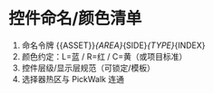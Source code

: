 # 控件命名/颜色清单

1. 命名令牌 {{ASSET}}_{AREA}_{SIDE}_{TYPE}_{INDEX}
2. 颜色约定：L=蓝 / R=红 / C=黄（或项目标准）
3. 控件层级/显示层规范（可锁定/模板）
4. 选择器热区与 PickWalk 连通
